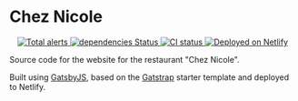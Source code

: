 # Chez Nicole

<p align="center">
  <a href="https://lgtm.com/projects/g/browniebroke/chez-nicole-web/alerts/">
    <img src="https://img.shields.io/lgtm/alerts/github/browniebroke/chez-nicole-web?logo=lgtm&logoColor=white&style=flat-square" alt="Total alerts">
  </a>
  <a href="https://david-dm.org/browniebroke/chez-nicole-web">
    <img src="https://img.shields.io/david/browniebroke/chez-nicole-web?logo=npm&logoColor=white&style=flat-square" alt="dependencies Status"/>
  </a>
  <a href="https://github.com/browniebroke/chez-nicole-web/actions?query=workflow%3ACI">
    <img alt="CI status" src="https://img.shields.io/github/workflow/status/browniebroke/chez-nicole-web/CI/main?label=CI&logo=github&logoColor=white&style=flat-square">
  </a>
  <a href="https://app.netlify.com/sites/chez-nicole/deploys">
    <img src="https://img.shields.io/netlify/7c82bb03-2d9f-44d2-b526-b88616cbe41a?label=Netlify&logo=netlify&logoColor=white&style=flat-square" alt="Deployed on Netlify"/>
  </a>
</p>

Source code for the website for the restaurant "Chez Nicole".

Built using [GatsbyJS](https://www.gatsbyjs.org/), based on the
[Gatstrap](https://github.com/jaxx2104/gatsby-starter-bootstrap) starter template and deployed to Netlify.
